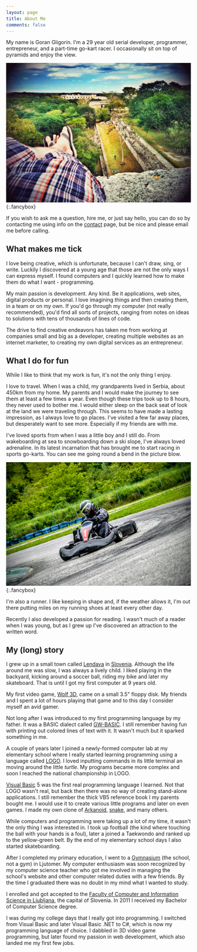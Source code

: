 ```yaml
---
layout: page
title: About Me
comments: false
---
```


My name is Goran Gligorin. I'm a 29 year old serial developer, programmer, entrepreneur, and a part-time go-kart racer. I occasionally sit on top of pyramids and enjoy the view.

[![Pyramids in Uxmal, Yucatan, Mexico][img-uxmal]][img-uxmal]{:.fancybox}

If you wish to ask me a question, hire me, or just say hello, you can do so by contacting me using info on the [contact](/contact) page, but be nice and please email me before calling.

## What makes me tick

I love being creative, which is unfortunate, because I can't draw, sing, or write. Luckily I discovered at a young age that those are not the only ways I can express myself. I found computers and I quickly learned how to make them do what I want - programming.

My main passion is development. Any kind. Be it applications, web sites, digital products or personal. I love imagining things and then creating them, in a team or on my own. If you'd go through my computer (not really recommended), you'd find all sorts of projects, ranging from notes on ideas to solutions with tens of thousands of lines of code.

The drive to find creative endeavors has taken me from working at companies small and big as a developer, creating multiple websites as an internet marketer, to creating my own digital services as an entrepreneur.

## What I do for fun

While I like to think that my work is fun, it's not the only thing I enjoy.

I love to travel. When I was a child, my grandparents lived in Serbia, about 450km from my home. My parents and I would make the journey to see them at least a few times a year. Even though these trips took up to 8 hours, they never used to bother me. I would either sleep on the back seat of look at the land we were traveling through. This seems to have made a lasting impression, as I always love to go places. I've visited a few far away places, but desperately want to see more. Especially if my friends are with me.

I've loved sports from when I was a little boy and I still do. From wakeboarding at sea to snowboarding down a ski slope, I've always loved adrenaline. In its latest incarnation that has brought me to start racing in sports go-karts. You can see me going round a bend in the picture blow.

[![Racing Go-Karts at Alberone Karting Club‎ in Italy][img-karting]][img-karting]{:.fancybox}

I'm also a runner. I like keeping in shape and, if the weather allows it, I'm out there putting miles on my running shoes at least every other day.

Recently I also developed a passion for reading. I wasn't much of a reader when I was young, but as I grew up I've discovered an attraction to the written word.

## My (long) story

I grew up in a small town called [Lendava][] in [Slovenia][]. Although the life around me was slow, I was always a lively child. I liked playing in the backyard, kicking around a soccer ball, riding my bike and later my skateboard. That is until I got my first computer at 9 years old.

My first video game, [Wolf 3D][wolf3d], came on a small 3.5" floppy disk. My friends and I spent a lot of hours playing that game and to this day I consider myself an avid gamer.

Not long after I was introduced to my first programming language by my father. It was a BASIC dialect called [GW-BASIC][]. I still remember having fun with printing out colored lines of text with it. It wasn't much but it sparked something in me.

A couple of years later I joined a newly-formed computer lab at my elementary school where I really started learning programming using a language called [LOGO][]. I loved inputting commands in its little terminal an moving around the little _turtle_. My programs became more complex and soon I reached the national championship in LOGO.

[Visual Basic][visual-basic] 5 was the first real programming language I learned. Not that LOGO wasn't real, but back then there was no way of creating stand-alone applications. I still remember the thick VB5 reference book I my parents bought me. I would use it to create various little programs and later on even games. I made my own clone of [Arkanoid][], [snake][], and many others.

While computers and programming were taking up a lot of my time, it wasn't the only thing I was interested in. I took up football (the kind where touching the ball with your hands is a foul), later a joined a Taekwondo and ranked up to the yellow-green belt. By the end of my elementary school days I also started skateboarding.

After I completed my primary education, I went to a [Gymnasium][] (the school, not a gym) in Ljutomer. My computer enthusiasm was soon recognized by my computer science teacher who got me involved in managing the school's website and other computer related duties with a few friends. By the time I graduated there was no doubt in my mind what I wanted to study.

I enrolled and got accepted to the [Faculty of Computer and Information Science in Ljubljana][fri], the capital of Slovenia. In 2011 I received my Bachelor of Computer Science degree.

I was during my college days that I really got into programming. I switched from Visual Basic and later Visual Basic .NET to C#, which is now my programming language of choice. I dabbled in 3D video game programming, but later found my passion in web development, which also landed me my first few jobs.

[lendava]: https://www.google.si/maps/place/Lendava
[slovenia]: https://en.wikipedia.org/wiki/Slovenia
[wolf3d]: https://en.wikipedia.org/wiki/Wolfenstein_3D
[gw-basic]: https://en.wikipedia.org/wiki/GW-BASIC
[logo]: https://en.wikipedia.org/wiki/Logo_(programming_language)
[visual-basic]: https://en.wikipedia.org/wiki/Visual_Basic
[arkanoid]: https://en.wikipedia.org/wiki/Arkanoid
[snake]: https://en.wikipedia.org/wiki/Snake_(video_game)
[gymnasium]: https://en.wikipedia.org/wiki/Gymnasium_(school)
[fri]: http://www.fri.uni-lj.si/en/
[img-uxmal]: /images/about/travel.jpg
[img-karting]: /images/about/karting.jpg
